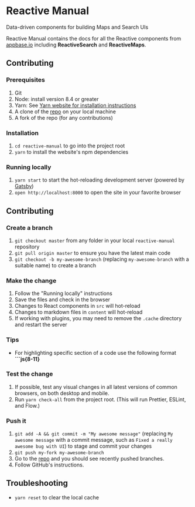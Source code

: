 # Reactive Manual

Data-driven components for building Maps and Search UIs

Reactive Manual contains the docs for all the Reactive components from [appbase.io](https://appbase.io) including **ReactiveSearch** and **ReactiveMaps**.

## Contributing

### Prerequisites

1. Git
1. Node: install version 8.4 or greater
1. Yarn: See [Yarn website for installation instructions](https://yarnpkg.com/lang/en/docs/install/)
1. A clone of the [repo](https://github.com/appbaseio/reactive-manual) on your local machine
1. A fork of the repo (for any contributions)

### Installation

1. `cd reactive-manual` to go into the project root
1. `yarn` to install the website's npm dependencies

### Running locally

1. `yarn start` to start the hot-reloading development server (powered by [Gatsby](https://www.gatsbyjs.org))
1. `open http://localhost:8000` to open the site in your favorite browser

## Contributing

### Create a branch

1. `git checkout master` from any folder in your local `reactive-manual` repository
1. `git pull origin master` to ensure you have the latest main code
1. `git checkout -b my-awesome-branch` (replacing `my-awesome-branch` with a suitable name) to create a branch

### Make the change

1. Follow the "Running locally" instructions
1. Save the files and check in the browser
  1. Changes to React components in `src` will hot-reload
  1. Changes to markdown files in `content` will hot-reload
  1. If working with plugins, you may need to remove the `.cache` directory and restart the server

### Tips

- For highlighting specific section of a code use the following format **```js{8-11}**

### Test the change

1. If possible, test any visual changes in all latest versions of common browsers, on both desktop and mobile.
1. Run `yarn check-all` from the project root. (This will run Prettier, ESLint, and Flow.)

### Push it

1. `git add -A && git commit -m "My awesome message"` (replacing `My awesome message` with a commit message, such as `Fixed a really awesome bug with UI`) to stage and commit your changes
1. `git push my-fork my-awesome-branch`
1. Go to the [repo](https://github.com/appbaseio/reactive-manual) and you should see recently pushed branches.
1. Follow GitHub's instructions.

## Troubleshooting

- `yarn reset` to clear the local cache

